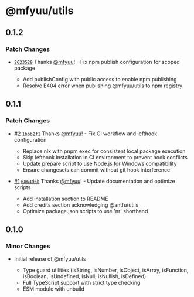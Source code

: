# @mfyuu/utils

## 0.1.2

### Patch Changes

- [`2623529`](https://github.com/mfyuu/utils/commit/2623529c79f641ebcd0496440a675af96aa60e5f) Thanks [@mfyuu](https://github.com/mfyuu)! - Fix npm publish configuration for scoped package

  - Add publishConfig with public access to enable npm publishing
  - Resolve E404 error when publishing @mfyuu/utils to npm registry

## 0.1.1

### Patch Changes

- [#2](https://github.com/mfyuu/utils/pull/2) [`1bbb2f1`](https://github.com/mfyuu/utils/commit/1bbb2f1dbb1bcc0cd93087bf34d5d29de14df605) Thanks [@mfyuu](https://github.com/mfyuu)! - Fix CI workflow and lefthook configuration

  - Replace nlx with pnpm exec for consistent local package execution
  - Skip lefthook installation in CI environment to prevent hook conflicts
  - Update prepare script to use Node.js for Windows compatibility
  - Ensure changesets can commit without git hook interference

- [#1](https://github.com/mfyuu/utils/pull/1) [`6863d6b`](https://github.com/mfyuu/utils/commit/6863d6b699b30399db7f37980b137b764585be19) Thanks [@mfyuu](https://github.com/mfyuu)! - Update documentation and optimize scripts

  - Add installation section to README
  - Add credits section acknowledging @antfu/utils
  - Optimize package.json scripts to use 'nr' shorthand

## 0.1.0

### Minor Changes

- Initial release of @mfyuu/utils

  - Type guard utilities (isString, isNumber, isObject, isArray, isFunction, isBoolean, isUndefined, isNull, isNullish, isDefined)
  - Full TypeScript support with strict type checking
  - ESM module with unbuild
